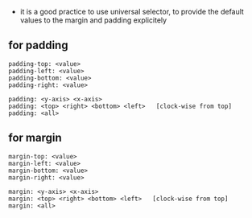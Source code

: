  - it is a good practice to use universal selector, to provide the default values to the margin and padding explicitely 

## for padding
```
padding-top: <value>
padding-left: <value>
padding-bottom: <value>
padding-right: <value>

padding: <y-axis> <x-axis>
padding: <top> <right> <bottom> <left>   [clock-wise from top]
padding: <all>
```

## for margin
```
margin-top: <value>
margin-left: <value>
margin-bottom: <value>
margin-right: <value>

margin: <y-axis> <x-axis>
margin: <top> <right> <bottom> <left>   [clock-wise from top]
margin: <all>
```